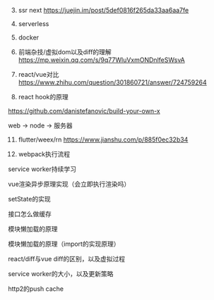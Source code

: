 3. ssr next https://juejin.im/post/5def0816f265da33aa6aa7fe

6. serverless

7. docker
 
8. 前端杂技/虚拟dom以及diff的理解
https://mp.weixin.qq.com/s/9q77WluVxmONDnlfeSWsvA

9. react/vue对比
https://www.zhihu.com/question/301860721/answer/724759264


10. react hook的原理

https://github.com/danistefanovic/build-your-own-x

web -> node -> 服务器

11. flutter/weex/rn
https://www.jianshu.com/p/885f0ec32b34

12. webpack执行流程


service worker持续学习

vue渲染异步原理实现（会立即执行渲染吗）

setState的实现

接口怎么做缓存

模块懒加载的原理

模块懒加载的原理（import的实现原理）

react/diff与vue diff的区别，以及虚拟过程

service  worker的大小，以及更新策略

http2的push cache 






